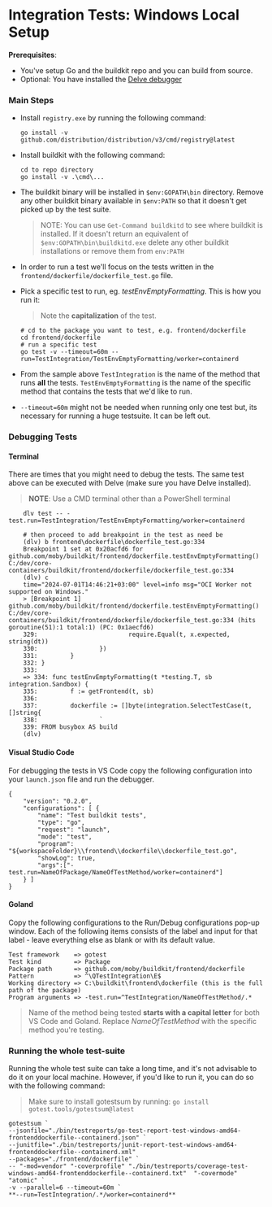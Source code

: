 # Integration Tests: Windows Local Setup
**Prerequisites**: 
- You've setup Go and the buildkit repo and you can build from source.
- Optional: You have installed the [Delve debugger](https://github.com/go-delve/delve)

### Main Steps
- Install `registry.exe` by running the following command:

  ```go install -v github.com/distribution/distribution/v3/cmd/registry@latest```
- Install buildkit with the following command: 
     ```
    cd to repo directory
    go install -v .\cmd\...
    ```

- The buildkit binary will be installed in `$env:GOPATH\bin` directory. Remove any other buildkit binary available in `$env:PATH` so that it doesn't get picked up by the test suite.
    >NOTE: You can use `Get-Command buildkitd` to see where buildkit is installed. If it doesn't return an equivalent of `$env:GOPATH\bin\buildkitd.exe` delete any other buildkit installations or remove them from `env:PATH`
- In order to run a test we'll focus on the tests written in the `frontend/dockerfile/dockerfile_test.go` file.
- Pick a specific test to run, eg. _testEnvEmptyFormatting_. This is how you run it: 
   > Note the **capitalization** of the test.
    ```
    # cd to the package you want to test, e.g. frontend/dockerfile
    cd frontend/dockerfile
    # run a specific test
    go test -v --timeout=60m --run=TestIntegration/TestEnvEmptyFormatting/worker=containerd 
    ```
- From the sample above `TestIntegration` is the name of the method that runs **all** the tests. `TestEnvEmptyFormatting` is the name of the specific method that contains the tests that we'd like to run.
- `--timeout=60m` might not be needed when running only one test but, its necessary for running a huge testsuite. It can be left out.

### Debugging Tests
#### Terminal

There are times that you might need to debug the tests. The same test above can be executed with Delve (make sure you have Delve installed). 

> **NOTE**: Use a CMD terminal other than a PowerShell terminal
```
    dlv test -- -test.run=TestIntegration/TestEnvEmptyFormatting/worker=containerd
    
    # then proceed to add breakpoint in the test as need be
    (dlv) b frontend\dockerfile\dockerfile_test.go:334
    Breakpoint 1 set at 0x20acfd6 for github.com/moby/buildkit/frontend/dockerfile.testEnvEmptyFormatting() C:/dev/core-containers/buildkit/frontend/dockerfile/dockerfile_test.go:334
    (dlv) c
    time="2024-07-01T14:46:21+03:00" level=info msg="OCI Worker not supported on Windows."
    > [Breakpoint 1] github.com/moby/buildkit/frontend/dockerfile.testEnvEmptyFormatting() C:/dev/core-containers/buildkit/frontend/dockerfile/dockerfile_test.go:334 (hits goroutine(51):1 total:1) (PC: 0x1aecfd6)
    329:                         require.Equal(t, x.expected, string(dt))
    330:                 })
    331:         }
    332: }
    333:
    => 334: func testEnvEmptyFormatting(t *testing.T, sb integration.Sandbox) {
    335:         f := getFrontend(t, sb)
    336:
    337:         dockerfile := []byte(integration.SelectTestCase(t, []string{
    338:                 `
    339: FROM busybox AS build
    (dlv)
```
#### Visual Studio Code
For debugging the tests in VS Code copy the following configuration into your `launch.json` file and run the debugger.

```
{    
    "version": "0.2.0",
    "configurations": [ {
        "name": "Test buildkit tests",
        "type": "go",
        "request": "launch",
        "mode": "test",
        "program": "${workspaceFolder}\\frontend\\dockerfile\\dockerfile_test.go",
        "showLog": true,
        "args":["-test.run=NameOfPackage/NameOfTestMethod/worker=containerd"]
    } ]
}
```
#### Goland
Copy the following configurations to the Run/Debug configurations pop-up window. Each of the following items consists of the label and input for that label - leave everything else as blank or with its default value. 

```
Test framework    => gotest
Test kind         => Package
Package path      => github.com/moby/buildkit/frontend/dockerfile
Pattern           => ^\QTestIntegration\E$ 
Working directory => C:\buildkit\frontend\dockerfile (this is the full path of the package)
Program arguments => -test.run=^TestIntegration/NameOfTestMethod/.*
```

> Name of the method being tested **starts with a capital letter** for both VS Code and Goland. Replace _NameOfTestMethod_ with the specific method you're testing.

### Running the whole test-suite
Running the whole test suite can take a long time, and it's not advisable to do it on your local machine. However, if you'd like to run it, you can do so with the following command:

> Make sure to install gotestsum by running: `go install gotest.tools/gotestsum@latest`
 ```
gotestsum `
--jsonfile="./bin/testreports/go-test-report-test-windows-amd64-frontenddockerfile--containerd.json" `
--junitfile="./bin/testreports/junit-report-test-windows-amd64-frontenddockerfile--containerd.xml"
--packages="./frontend/dockerfile" `
-- "-mod=vendor" "-coverprofile" "./bin/testreports/coverage-test-windows-amd64-frontenddockerfile--containerd.txt"  "-covermode" "atomic" `
-v --parallel=6 --timeout=60m `
**--run=TestIntegration/.*/worker=containerd**
```
